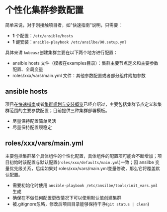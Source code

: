 # 个性化集群参数配置

简单来说，对于刚接触项目者，如"快速指南"说明，只需要：

- **1** 个配置：`/etc/ansible/hosts`
- **1** 键安装：`ansible-playbook /etc/ansilbe/90.setup.yml`

具体来讲 `kubeasz`创建集群主要在以下两个地方进行配置：

- ansible hosts 文件（模板在examples目录）：集群主要节点定义和主要参数配置、全局变量
- roles/xxx/vars/main.yml 文件：其他参数配置或者部分组件附加参数

## ansible hosts

项目在[快速指南](quickStart.md)或者[集群规划与安装概览](00-planning_and_overall_installing.md)已经介绍过，主要包括集群节点定义和集群范围的主要参数配置；目前提供三种集群部署模板。

- 尽量保持配置简单灵活
- 尽量保持配置项稳定

## roles/xxx/vars/main.yml

主要包括集群某个具体组件的个性化配置，具体组件的配置项可能会不断增加；项目初始时该配置与默认配置(`roles/xxx/defaults/main.yml`)一致；因 ansilbe 变量优先级关系，后续如果对 roles/xxx/vars/main.yml变量修改，那么它将覆盖默认配置。

- 需要初始化时使用 `ansible-playbook /etc/ansilbe/tools/init_vars.yml` 生成
- 确保在不做任何配置更改情况下可以使用默认值创建集群
- 被.gitignore忽略，修改后项目目录能够保持干净(`git status | clean`)

